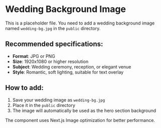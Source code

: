 # Wedding Background Image

This is a placeholder file. You need to add a wedding background image named `wedding-bg.jpg` in the `public` directory.

## Recommended specifications:

- **Format**: JPG or PNG
- **Size**: 1920x1080 or higher resolution
- **Subject**: Wedding ceremony, reception, or elegant venue
- **Style**: Romantic, soft lighting, suitable for text overlay

## How to add:

1. Save your wedding image as `wedding-bg.jpg`
2. Place it in the `public` directory
3. The image will automatically be used as the hero section background

The component uses Next.js Image optimization for better performance.
